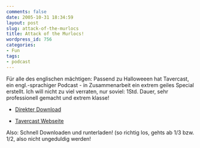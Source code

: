 ```yaml
---
comments: false
date: 2005-10-31 18:34:59
layout: post
slug: attack-of-the-murlocs
title: Attack of the Murlocs!
wordpress_id: 756
categories:
- Fun
tags:
- podcast
---
```


Für alle des englischen mächtigen: Passend zu Halloweeen hat Tavercast, ein engl.-sprachiger Podcast - in Zusammenarbeit ein extrem geiles Special erstellt. Ich will nicht zu viel verraten, nur soviel: 1Std. Dauer, sehr professionell gemacht und extrem klasse!





  * [Direkter Download](http://libsyn.com/media/taverncast/taverncast-halloween-special-10-29-05.mp3)


  * [Tavercast Webseite](http://taverncast.com/)



Also: Schnell Downloaden und runterladen! (so richtig los, gehts ab 1/3 bzw. 1/2, also nicht ungeduldig werden!
